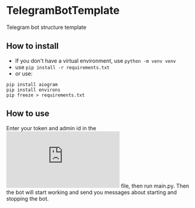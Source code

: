 # TelegramBotTemplate
Telegram bot structure template 
## How to install 
- If you don't have a virtual environment, use `python -m venv venv`
- use `pip install -r requirements.txt`
- or use:
```
pip install aiogram
pip install environs
pip freeze > requirements.txt
```

## How to use
Enter your token and admin id in the ![config.txt](https://github.com/yudls/TelegramBotTemplate/blob/main/config.txt) file, then run main.py. Then the bot will start working and send you messages about starting and stopping the bot.
